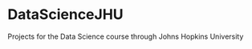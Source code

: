 DataScienceJHU
==============

Projects for the Data Science course through Johns Hopkins University
